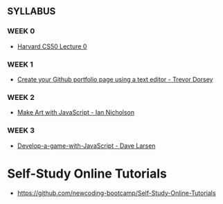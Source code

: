 ## SYLLABUS

### WEEK 0

* <a href="https://www.youtube.com/watch?v=y62zj9ozPOM/" target="_blank">Harvard CS50 Lecture 0</a>

### WEEK 1

* <a href="https://github.com/newcoding-bootcamp/1-Create-your-Github-portfolio-page" target="_blank">Create your Github portfolio page using a text editor - Trevor Dorsey</a>

### WEEK 2

* <a href="https://github.com/newcoding-bootcamp/2-Make-art-with-JavaScript" target="_blank">Make Art with JavaScript - Ian Nicholson</a>

### WEEK 3

* <a href="https://github.com/newcoding-bootcamp/3-Develop-a-game-with-JavaScript" target="_blank">Develop-a-game-with-JavaScript - Dave Larsen</a>

# Self-Study Online Tutorials 

* https://github.com/newcoding-bootcamp/Self-Study-Online-Tutorials


